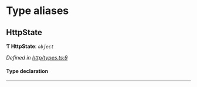 

# Type aliases

<a id="httpstate"></a>

##  HttpState

**Ƭ HttpState**: *`object`*

*Defined in [http/types.ts:9](https://github.com/polkadot-js/api/blob/3e43bc5/packages/rpc-provider/src/http/types.ts#L9)*

#### Type declaration

___

